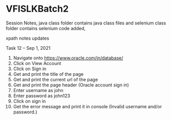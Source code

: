 # VFISLKBatch2

Session Notes, java class folder contains java class files and selenium class folder contains selenium code added,

xpath notes updates

Task 12 – Sep 1, 2021
1.	Navigate onto https://www.oracle.com/in/database/
2.	Click on View Account
3.	Click on Sign in 
4.	Get and print the title of the page 
5.	Get and print the current url of the page 
6.	Get and print the page header (Oracle account sign in) 
7.	Enter username as john 
8.	Enter password as john123
9.	Click on sign in
10.	Get the error message and print it in console (Invalid username and/or password.)


